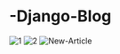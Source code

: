 # -Django-Blog
![1](https://user-images.githubusercontent.com/65119723/107748409-d7d3a780-6ccd-11eb-9dd2-d2485bc6cb24.PNG)
![2](https://user-images.githubusercontent.com/65119723/107748421-de621f00-6ccd-11eb-8b05-5338943a1f33.PNG)
![New-Article](https://user-images.githubusercontent.com/65119723/107748436-e4f09680-6ccd-11eb-9839-019a7061deb2.PNG)
